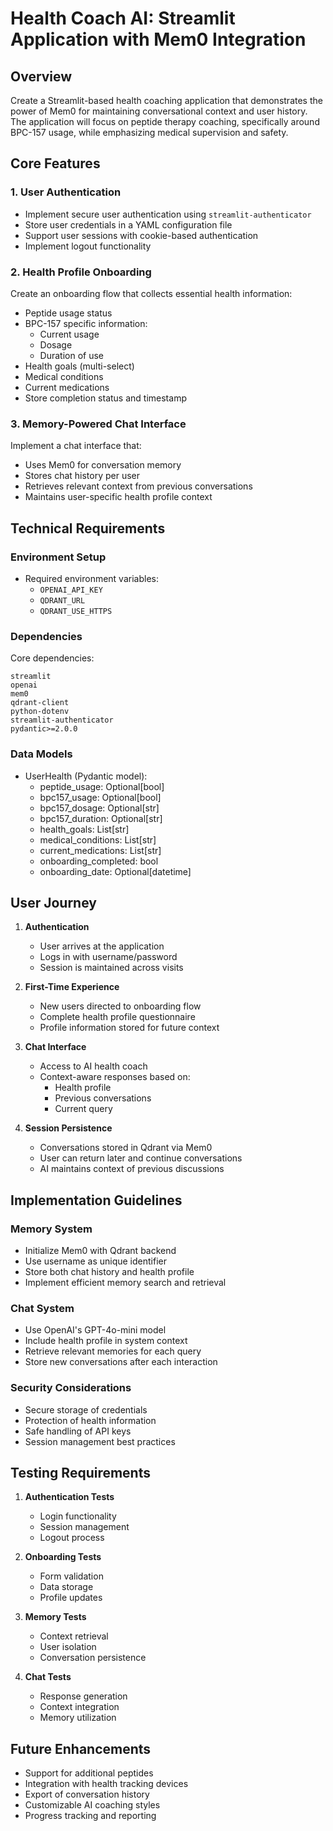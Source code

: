 # Health Coach AI: Streamlit Application with Mem0 Integration

## Overview
Create a Streamlit-based health coaching application that demonstrates the power of Mem0 for maintaining conversational context and user history. The application will focus on peptide therapy coaching, specifically around BPC-157 usage, while emphasizing medical supervision and safety.

## Core Features

### 1. User Authentication
- Implement secure user authentication using `streamlit-authenticator`
- Store user credentials in a YAML configuration file
- Support user sessions with cookie-based authentication
- Implement logout functionality

### 2. Health Profile Onboarding
Create an onboarding flow that collects essential health information:
- Peptide usage status
- BPC-157 specific information:
  - Current usage
  - Dosage
  - Duration of use
- Health goals (multi-select)
- Medical conditions
- Current medications
- Store completion status and timestamp

### 3. Memory-Powered Chat Interface
Implement a chat interface that:
- Uses Mem0 for conversation memory
- Stores chat history per user
- Retrieves relevant context from previous conversations
- Maintains user-specific health profile context

## Technical Requirements

### Environment Setup
- Required environment variables:
  - `OPENAI_API_KEY`
  - `QDRANT_URL`
  - `QDRANT_USE_HTTPS`

### Dependencies
Core dependencies:
```
streamlit
openai
mem0
qdrant-client
python-dotenv
streamlit-authenticator
pydantic>=2.0.0
```

### Data Models
- UserHealth (Pydantic model):
  - peptide_usage: Optional[bool]
  - bpc157_usage: Optional[bool]
  - bpc157_dosage: Optional[str]
  - bpc157_duration: Optional[str]
  - health_goals: List[str]
  - medical_conditions: List[str]
  - current_medications: List[str]
  - onboarding_completed: bool
  - onboarding_date: Optional[datetime]

## User Journey

1. **Authentication**
   - User arrives at the application
   - Logs in with username/password
   - Session is maintained across visits

2. **First-Time Experience**
   - New users directed to onboarding flow
   - Complete health profile questionnaire
   - Profile information stored for future context

3. **Chat Interface**
   - Access to AI health coach
   - Context-aware responses based on:
     - Health profile
     - Previous conversations
     - Current query

4. **Session Persistence**
   - Conversations stored in Qdrant via Mem0
   - User can return later and continue conversations
   - AI maintains context of previous discussions

## Implementation Guidelines

### Memory System
- Initialize Mem0 with Qdrant backend
- Use username as unique identifier
- Store both chat history and health profile
- Implement efficient memory search and retrieval

### Chat System
- Use OpenAI's GPT-4o-mini model
- Include health profile in system context
- Retrieve relevant memories for each query
- Store new conversations after each interaction

### Security Considerations
- Secure storage of credentials
- Protection of health information
- Safe handling of API keys
- Session management best practices

## Testing Requirements

1. **Authentication Tests**
   - Login functionality
   - Session management
   - Logout process

2. **Onboarding Tests**
   - Form validation
   - Data storage
   - Profile updates

3. **Memory Tests**
   - Context retrieval
   - User isolation
   - Conversation persistence

4. **Chat Tests**
   - Response generation
   - Context integration
   - Memory utilization

## Future Enhancements
- Support for additional peptides
- Integration with health tracking devices
- Export of conversation history
- Customizable AI coaching styles
- Progress tracking and reporting
